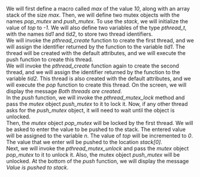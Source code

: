 We will first define a macro called *max* of the value *10*, along with an array stack of the size *max*. Then, we will define two mutex objects with the names *pop_mutex* and *push_mutex*. To use the *stack*, we will initialize the value of *top* to *-1*. We will also define two variables of the type *pthread_t*, with the names *tid1* and *tid2*, to store two thread identifiers.\
We will invoke the *pthread_create* function to create the first thread, and we will assign the identifier returned by the function to the variable *tid1*. The thread will be created with the default attributes, and we will execute the push function to create this thread.\
We will invoke the *pthread_create* function again to create the second thread, and we will assign the identifier returned by the function to the variable *tid2*. This thread is also created with the default attributes, and we will execute the *pop* function to create this thread. On the screen, we will display the message *Both threads are created*.\
In the *push* function, we will invoke the *pthread_mutex_lock* method and pass the *mutex* object *push_mutex* to it to lock it. Now, if any other thread asks for the *push_mutex* object, it will need to wait until the object is unlocked.\
Then, the *mutex* object *pop_mutex* will be locked by the first thread. We will be asked to enter the value to be pushed to the stack. The entered value will be assigned to the variable *n*. The value of *top* will be incremented to *0*. The value that we enter will be pushed to the location *stack[0]*.\
Next, we will invoke the *pthread_mutex_unlock* and pass the *mutex* object *pop_mutex* to it to unlock it. Also, the mutex object *push_mutex* will be unlocked. At the bottom of the *push* function, we will display the message *Value is pushed to stack*.
